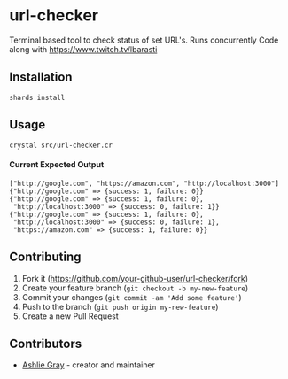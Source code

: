 # url-checker

Terminal based tool to check status of set URL's.
Runs concurrently
Code along with https://www.twitch.tv/lbarasti

## Installation

`shards install`

## Usage

`crystal src/url-checker.cr`

#### Current Expected Output
``` crystal
["http://google.com", "https://amazon.com", "http://localhost:3000"]
{"http://google.com" => {success: 1, failure: 0}}
{"http://google.com" => {success: 1, failure: 0},
 "http://localhost:3000" => {success: 0, failure: 1}}
{"http://google.com" => {success: 1, failure: 0},
 "http://localhost:3000" => {success: 0, failure: 1},
 "https://amazon.com" => {success: 1, failure: 0}}
 ```

## Contributing

1. Fork it (<https://github.com/your-github-user/url-checker/fork>)
2. Create your feature branch (`git checkout -b my-new-feature`)
3. Commit your changes (`git commit -am 'Add some feature'`)
4. Push to the branch (`git push origin my-new-feature`)
5. Create a new Pull Request

## Contributors

- [Ashlie Gray](https://github.com/your-github-user) - creator and maintainer
